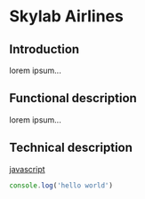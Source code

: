 # Skylab Airlines

## Introduction

lorem ipsum...

## Functional description

lorem ipsum...

## Technical description

[javascript](https://developer.mozilla.org/es/docs/Web/JavaScript)

```js
console.log('hello world')
```